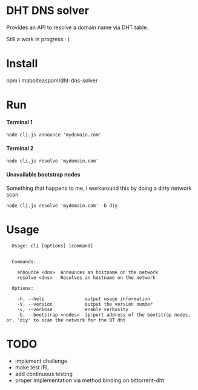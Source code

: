 # DHT DNS solver

Provides an API to resolve a domain name via DHT table.

Still a work in progress : )

# Install

npm i maboiteaspam/dht-dns-solver

# Run

#### Terminal 1
```
node cli.js announce 'mydomain.com'
```

#### Terminal 2
```
node cli.js resolve 'mydomain.com'
```

#### Unavailable bootstrap nodes

Something that happens to me, i workaround this by doing a dirty network scan

```
node cli.js resolve 'mydomain.com' -b diy
```

# Usage

```
  Usage: cli [options] [command]


  Commands:

    announce <dns>  Announces an hostname on the network
    resolve <dns>   Resolves an hostname on the network

  Options:

    -h, --help               output usage information
    -V, --version            output the version number
    -v, --verbose            enable verbosity
    -b, --bootstrap <nodes>  ip:port address of the bootstrap nodes, or, 'diy' to scan the network for the BT dht
```

# TODO

- implement challenge
- make test IRL
- add continuous testing
- proper implementation via method binding on bittorrent-dht